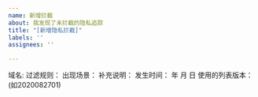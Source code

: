 ```yaml
---
name: 新增拦截
about: 我发现了未拦截的隐私追踪
title: "[新增隐私拦截]"
labels: ''
assignees: ''

---
```


域名:
过滤规则：
出现场景：
补充说明：
发生时间：  年  月  日
使用的列表版本： (如2020082701)
